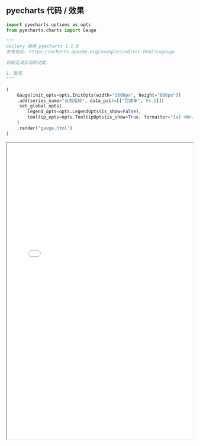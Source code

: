 
## pyecharts 代码 / 效果

```python
import pyecharts.options as opts
from pyecharts.charts import Gauge

"""
Gallery 使用 pyecharts 1.1.0
参考地址: https://echarts.apache.org/examples/editor.html?c=gauge

目前无法实现的功能:

1、暂无
"""

(
    Gauge(init_opts=opts.InitOpts(width="1600px", height="800px"))
    .add(series_name="业务指标", data_pair=[["完成率", 55.5]])
    .set_global_opts(
        legend_opts=opts.LegendOpts(is_show=False),
        tooltip_opts=opts.TooltipOpts(is_show=True, formatter="{a} <br/>{b} : {c}%"),
    )
    .render("gauge.html")
)

```

<iframe width="100%" height="800px" src="Gauge/gauge.html"></iframe>
